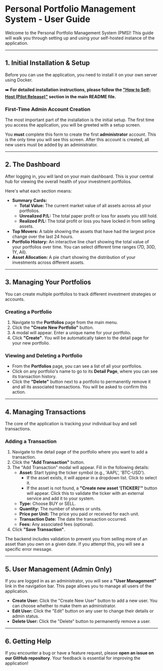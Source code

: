 # Personal Portfolio Management System - User Guide

Welcome to the Personal Portfolio Management System (PMS)! This guide will walk you through setting up and using your self-hosted instance of the application.

---

## 1. Initial Installation & Setup

Before you can use the application, you need to install it on your own server using Docker.

➡️ **For detailed installation instructions, please follow the ["How to Self-Host (Pilot Release)"](../README.md#🚀-how-to-self-host-pilot-release) section in the main README file.**

### First-Time Admin Account Creation

The most important part of the installation is the initial setup. The first time you access the application, you will be greeted with a setup screen.

You **must** complete this form to create the first **administrator** account. This is the only time you will see this screen. After this account is created, all new users must be added by an administrator.

---

## 2. The Dashboard

After logging in, you will land on your main dashboard. This is your central hub for viewing the overall health of your investment portfolios.

Here's what each section means:

*   **Summary Cards:**
    *   **Total Value:** The current market value of all assets across all your portfolios.
    *   **Unrealized P/L:** The total paper profit or loss for assets you still hold.
    *   **Realized P/L:** The total profit or loss you have locked in from selling assets.
*   **Top Movers:** A table showing the assets that have had the largest price change over the last 24 hours.
*   **Portfolio History:** An interactive line chart showing the total value of your portfolios over time. You can select different time ranges (7D, 30D, 1Y, All).
*   **Asset Allocation:** A pie chart showing the distribution of your investments across different assets.

---

## 3. Managing Your Portfolios

You can create multiple portfolios to track different investment strategies or accounts.

### Creating a Portfolio

1.  Navigate to the **Portfolios** page from the main menu.
2.  Click the **"Create New Portfolio"** button.
3.  A modal will appear. Enter a unique name for your portfolio.
4.  Click **"Create"**. You will be automatically taken to the detail page for your new portfolio.

### Viewing and Deleting a Portfolio

*   From the **Portfolios** page, you can see a list of all your portfolios.
*   Click on any portfolio's name to go to its **Detail Page**, where you can see its transaction history.
*   Click the **"Delete"** button next to a portfolio to permanently remove it and all its associated transactions. You will be asked to confirm this action.

---

## 4. Managing Transactions

The core of the application is tracking your individual buy and sell transactions.

### Adding a Transaction

1.  Navigate to the detail page of the portfolio where you want to add a transaction.
2.  Click the **"Add Transaction"** button.
3.  The "Add Transaction" modal will appear. Fill in the following details:
    *   **Asset:** Start typing the ticker symbol (e.g., 'AAPL', 'BTC-USD').
        *   If the asset exists, it will appear in a dropdown list. Click to select it.
        *   If the asset is not found, a **"Create new asset '[TICKER]'"** button will appear. Click this to validate the ticker with an external service and add it to your system.
    *   **Type:** Choose BUY or SELL.
    *   **Quantity:** The number of shares or units.
    *   **Price per Unit:** The price you paid or received for each unit.
    *   **Transaction Date:** The date the transaction occurred.
    *   **Fees:** Any associated fees (optional).
4.  Click **"Save Transaction"**.

The backend includes validation to prevent you from selling more of an asset than you own on a given date. If you attempt this, you will see a specific error message.

---

## 5. User Management (Admin Only)

If you are logged in as an administrator, you will see a **"User Management"** link in the navigation bar. This page allows you to manage all users of the application.

*   **Create User:** Click the "Create New User" button to add a new user. You can choose whether to make them an administrator.
*   **Edit User:** Click the "Edit" button on any user to change their details or admin status.
*   **Delete User:** Click the "Delete" button to permanently remove a user.

---

## 6. Getting Help

If you encounter a bug or have a feature request, please **open an issue on our GitHub repository**. Your feedback is essential for improving the application!